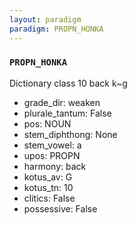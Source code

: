 ```yaml
---
layout: paradigm
paradigm: PROPN_HONKA
---
```

### ` PROPN_HONKA `

Dictionary class 10 back k~g
* grade_dir: weaken
* plurale_tantum: False
* pos: NOUN
* stem_diphthong: None
* stem_vowel: a
* upos: PROPN
* harmony: back
* kotus_av: G
* kotus_tn: 10
* clitics: False
* possessive: False
